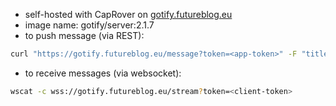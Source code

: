- self-hosted with CapRover on [gotify.futureblog.eu](https://gotify.futureblog.eu/)
- image name: gotify/server:2.1.7
- to push message (via REST):
```bash
curl "https://gotify.futureblog.eu/message?token=<app-token>" -F "title=test3" -F "message=test message to client" -F "priority=8"
```
- to receive messages (via websocket):
```bash
wscat -c wss://gotify.futureblog.eu/stream?token=<client-token>
```